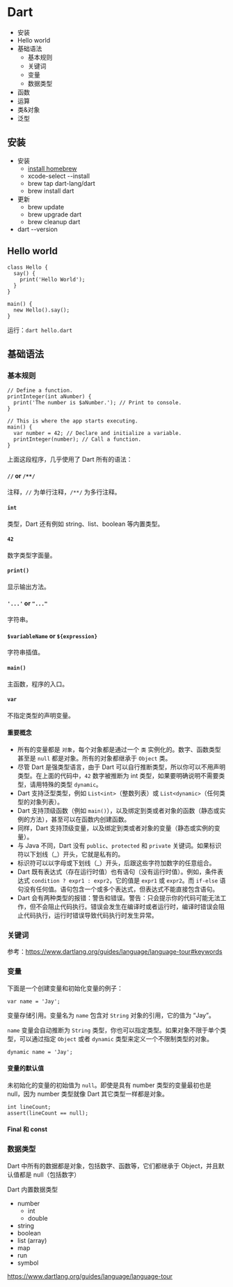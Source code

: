 # Dart

* 安装
* Hello world
* 基础语法
    * 基本规则
    * 关键词
    * 变量
    * 数据类型
* 函数
* 运算
* 类&对象
* 泛型

## 安装

* 安装
    * [install homebrew](http://brew.sh/)
    * xcode-select --install
    * brew tap dart-lang/dart
    * brew install dart
* 更新
    * brew update
    * brew upgrade dart
    * brew cleanup dart
* dart --version

## Hello world

```
class Hello {
  say() {
    print('Hello World');
  }
}

main() {
  new Hello().say();
}
```

运行：`dart hello.dart`

## 基础语法

### 基本规则

```
// Define a function.
printInteger(int aNumber) {
  print('The number is $aNumber.'); // Print to console.
}

// This is where the app starts executing.
main() {
  var number = 42; // Declare and initialize a variable.
  printInteger(number); // Call a function.
}
```

上面这段程序，几乎使用了 Dart 所有的语法：

#### `//` or `/**/`
注释，`//` 为单行注释，`/**/` 为多行注释。
#### `int`
类型，Dart 还有例如 string、list、boolean 等内置类型。
#### `42`
数字类型字面量。
#### `print()`
显示输出方法。
#### `'...'` or `"..."`
字符串。
#### `$variableName` or `${expression}`
字符串插值。
#### `main()`
主函数，程序的入口。
#### `var`
不指定类型的声明变量。

#### 重要概念

* 所有的变量都是 `对象`，每个对象都是通过一个 `类` 实例化的。数字、函数类型甚至是 `null` 都是对象。所有的对象都继承于 `Object` 类。
* 尽管 Dart 是强类型语言，由于 Dart 可以自行推断类型，所以你可以不用声明类型。在上面的代码中，`42` 数字被推断为 int 类型，如果要明确说明不需要类型，请用特殊的类型 `dynamic`。 
* Dart 支持泛型类型，例如 `List<int>`（整数列表）或 `List<dynamic>`（任何类型的对象列表）。
* Dart 支持顶级函数（例如 `main()`），以及绑定到类或者对象的函数（静态或实例的方法），甚至可以在函数内创建函数。
* 同样，Dart 支持顶级变量，以及绑定到类或者对象的变量（静态或实例的变量）。
* 与 Java 不同，Dart 没有 `public`、`protected` 和 `private` 关键词。如果标识符以下划线（_）开头，它就是私有的。
* 标识符可以以字母或下划线（_）开头，后跟这些字符加数字的任意组合。
* Dart 既有表达式（存在运行时值）也有语句（没有运行时值）。例如，条件表达式 `condition ? expr1 : expr2`，它的值是 `expr1` 或 `expr2`。而 `if-else` 语句没有任何值。语句包含一个或多个表达式，但表达式不能直接包含语句。
* Dart 会有两种类型的报错：警告和错误。警告：只会提示你的代码可能无法工作，但不会阻止代码执行。错误会发生在编译时或者运行时，编译时错误会阻止代码执行，运行时错误导致代码执行时发生异常。

### 关键词
参考：https://www.dartlang.org/guides/language/language-tour#keywords

### 变量
下面是一个创建变量和初始化变量的例子：

```
var name = 'Jay';
```

变量存储引用。变量名为 `name` 包含对 `String` 对象的引用，它的值为 “Jay”。

`name` 变量会自动推断为 `String` 类型，你也可以指定类型。如果对象不限于单个类型，可以通过指定 `Object` 或者 `dynamic` 类型来定义一个不限制类型的对象。

```
dynamic name = 'Jay';
```

#### 变量的默认值
未初始化的变量的初始值为 `null`。即使是具有 number 类型的变量最初也是 null，因为 number 类型就像 Dart 其它类型一样都是对象。

```
int lineCount;
assert(lineCount == null);
```

#### Final 和 const



### 数据类型
Dart 中所有的数据都是对象，包括数字、函数等，它们都继承于 Object，并且默认值都是 null（包括数字）

Dart 内置数据类型

* number
    * int
    * double
* string
* boolean
* list (array)
* map
* run
* symbol

https://www.dartlang.org/guides/language/language-tour







